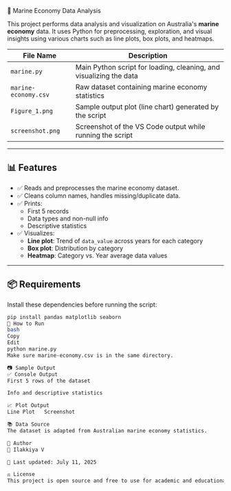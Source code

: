 🌊 Marine Economy Data Analysis

This project performs data analysis and visualization on Australia's **marine economy** data. It uses Python for preprocessing, exploration, and visual insights using various charts such as line plots, box plots, and heatmaps.

| File Name              | Description                                  |
|------------------------|----------------------------------------------|
| `marine.py`            | Main Python script for loading, cleaning, and visualizing the data |
| `marine-economy.csv`   | Raw dataset containing marine economy statistics |
| `Figure_1.png`         | Sample output plot (line chart) generated by the script |
| `screenshot.png`       | Screenshot of the VS Code output while running the script |

---

## 📊 Features

- ✅ Reads and preprocesses the marine economy dataset.
- ✅ Cleans column names, handles missing/duplicate data.
- ✅ Prints:
  - First 5 records
  - Data types and non-null info
  - Descriptive statistics
- ✅ Visualizes:
  - **Line plot**: Trend of `data_value` across years for each category
  - **Box plot**: Distribution by category
  - **Heatmap**: Category vs. Year average data values

---

## 📦 Requirements

Install these dependencies before running the script:

```bash
pip install pandas matplotlib seaborn
🚀 How to Run
bash
Copy
Edit
python marine.py
Make sure marine-economy.csv is in the same directory.

📷 Sample Output
✅ Console Output
First 5 rows of the dataset

Info and descriptive statistics

📈 Plot Output
Line Plot	Screenshot

📚 Data Source
The dataset is adapted from Australian marine economy statistics.

🧠 Author
👤 Ilakkiya V

📅 Last updated: July 11, 2025

⚖️ License
This project is open source and free to use for academic and educational purposes.


